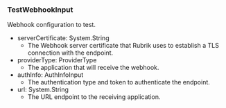 ### TestWebhookInput
Webhook configuration to test.

- serverCertificate: System.String
  - The Webhook server certificate that Rubrik uses to establish a TLS connection with the endpoint.
- providerType: ProviderType
  - The application that will receive the webhook.
- authInfo: AuthInfoInput
  - The authentication type and token to authenticate the endpoint.
- url: System.String
  - The URL endpoint to the receiving application.
